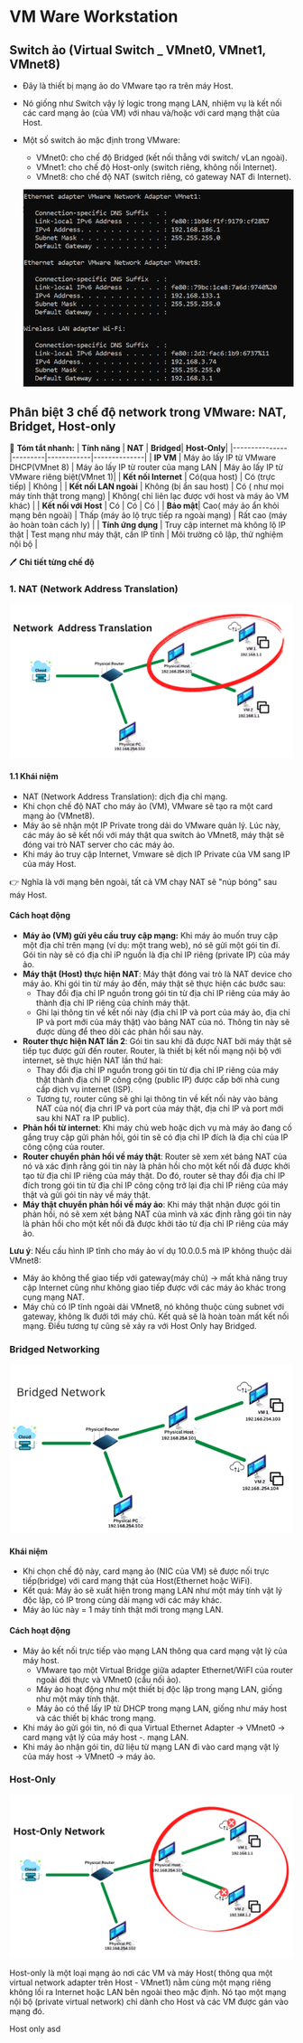 # VM Ware Workstation
## Switch ảo (Virtual Switch _ VMnet0, VMnet1, VMnet8)
- Đây là thiết bị mạng ảo do VMware tạo ra trên máy Host.
- Nó giống như Switch vậy lý logic trong mạng LAN, nhiệm vụ là kết nối các card mạng ảo (của VM) với nhau và/hoặc với card mạng thật của Host.
- Một số switch ảo mặc định trong VMware:
  - VMnet0: cho chế độ Bridged (kết nối thẳng với switch/ vLan ngoài).
  - VMnet1: cho chế độ Host-only (switch riêng, không nối Internet).
  - VMnet8: cho chế độ NAT (switch riêng, có gateway NAT đi Internet).

  ![altimage](../Images/switchvirtual.png)

## Phân biệt 3 chế độ network trong VMware: NAT, Bridget, Host-only
🔑 **Tóm tắt nhanh:**
| **Tính năng** | **NAT** | **Bridged**| **Host-Only**|
|---------------|---------|------------|--------------| 
| **IP VM**     | Máy ảo lấy IP từ VMware DHCP(VMnet 8) | Máy ảo lấy IP từ router của mạng LAN | Máy ảo lấy IP từ VMware riêng biệt(VMnet 1)|
| **Kết nối Internet** | Có(qua host) | Có (trực tiếp) | Không |
| **Kết nối LAN ngoài** | Không (bị ẩn sau host) | Có ( như mọi máy tính thật trong mạng) | Không( chỉ liên lạc được với host và máy ảo VM khác) |
| **Kết nối với Host** | Có | Có | Có |
| **Bảo mật**| Cao( máy ảo ẩn khỏi mạng bên ngoài) | Thấp (máy ảo lộ trực tiếp ra ngoài mạng) | Rất cao (máy ảo hoàn toàn cách ly) |
| **Tính ứng dụng** | Truy cập internet mà không lộ IP thật | Test mạng như máy thật, cần IP tĩnh | Môi trường cô lập, thử nghiệm nội bộ |

 🖊️  **Chi tiết từng chế độ**


### 1. NAT (Network Address Translation)

 ![altimage](../Images/NAT.png)

#### 1.1 Khái niệm
- NAT (Network Address Translation): dịch địa chỉ mạng.
- Khi chọn chế độ NAT cho máy ảo (VM), VMware sẽ tạo ra một card mạng ảo (VMnet8).
- Máy ảo sẽ nhận một IP Private trong dải do VMware quản lý. Lúc này, các máy ảo sẽ kết nối với máy thật qua switch ảo VMnet8, máy thật sẽ đóng vai trò NAT server cho các máy ảo.
- Khi máy ảo truy cập Internet, Vmware sẽ dịch IP Private của VM sang IP của máy Host.

👉 Nghĩa là với mạng bên ngoài, tất cả VM chạy NAT sẽ "núp bóng" sau máy Host.
#### Cách hoạt động
- **Máy ảo (VM) gửi yêu cầu truy cập mạng:** Khi máy ảo muốn truy cập một địa chỉ trên mạng (ví dụ: một trang web), nó sẽ gửi một gói tin đi. Gói tin này sẽ có địa chỉ iP nguồn là địa chỉ IP riêng (private IP) của máy ảo.
- **Máy thật (Host) thực hiện NAT**: Máy thật đóng vai trò là NAT device cho máy ảo. Khi gói tin từ máy ảo đến, máy thật sẽ thực hiện các bước sau:
  - Thay đổi địa chỉ IP nguồn trong gói tin từ địa chỉ IP riêng của máy ảo thành địa chỉ IP riêng của chính máy thật.
  - Ghi lại thông tin về kết nối này (địa chỉ IP và port của máy ảo, địa chỉ IP và port mới của máy thật) vào bảng NAT của nó. Thông tin này sẽ được dùng để theo dõi các phản hồi sau này.
- **Router thực hiện NAT lần 2**: Gói tin sau khi đã được NAT bởi máy thật sẽ tiếp tục được gửi đến router. Router, là thiết bị kết nối mạng nội bộ với internet, sẽ thực hiện NAT lần thứ hai:
  - Thay đổi địa chỉ IP nguồn trong gói tin từ địa chỉ IP riêng của máy thật thành địa chỉ IP công cộng (public IP) được cấp bởi nhà cung cấp dịch vụ internet (ISP).
  - Tương tự, router cũng sẽ ghi lại thông tin về kết nối này vào bảng NAT của nó( địa chri IP và port của máy thật, địa chỉ IP và port mới sau khi NAT ra IP public).
- **Phản hồi từ internet**: Khi máy chủ web hoặc dịch vụ mà máy ảo đang cố gắng truy cập gửi phản hồi, gói tin sẽ có địa chỉ IP đích là địa chỉ của IP công cộng của router.
- **Router chuyển phản hồi về máy thật**: Router sẽ xem xét bảng NAT của nó và xác định rằng gói tin này là phản hồi cho một kết nối đã được khởi tạo từ địa chỉ IP riêng của máy thật. Do đó, router sẽ thay đổi địa chỉ IP đích trong gói tin từ địa chỉ IP công cộng trở lại địa chỉ IP riêng của máy thật và gửi gói tin này về máy thật.
- **Máy thật chuyển phản hồi về máy ảo**: Khi máy thật nhận được gói tin phản hồi, nó sẽ xem xét bảng NAT của mình và xác định rằng gói tin này là phản hồi cho một kết nối đã được khởi tảo từ địa chỉ IP riêng của máy ảo.

**Lưu ý**: Nếu cấu hình IP tĩnh cho máy ảo ví dụ 10.0.0.5 mà IP không thuộc dải VMnet8:
  - Máy ảo không thể giao tiếp với gateway(máy chủ) -> mất khả năng truy cập Internet cũng như không giao tiếp được với các máy ảo khác trong cụng mạng NAT.
  - Máy chủ có IP tĩnh ngoài dải VMnet8, nó không thuộc cùng subnet với gateway, không lk đưới tới máy chủ. Kết quả sẽ là hoàn toàn mất kết nối mạng. Điều tương tự cũng sẽ xảy ra với Host Only hay Bridged.

### Bridged Networking
![anda](../Images/Bridget.png)
#### Khái niệm
- Khi chọn chế độ này, card mạng ảo (NIC của VM) sẽ được nối trực tiếp(bridge) với card mạng thật của Host(Ethernet hoặc WiFi).
- Kết quả: Máy ảo sẽ xuất hiện trong mạng LAN như một máy tính vật lý độc lập, có IP trong cùng dải mạng với các máy khác.
- Máy ảo lúc này = 1 máy tính thật mới trong mạng LAN.
#### Cách hoạt động
- Máy ảo kết nối trực tiếp vào mạng LAN thông qua card mạng vật lý của máy host.
  - VMware tạo một Virtual Bridge giữa adapter Ethernet/WiFI của router ngoài đời thực và VMnet0 (cấu nối ảo).
  - Máy ảo hoạt động như một thiết bị độc lập trong mạng LAN, giống như một máy tính thật.
  - Máy ảo có thể lấy IP từ DHCP trong mạng LAN, giống như máy host và các thiết bị khác trong mạng.
- Khi máy ảo gửi gói tin, nó đi qua Virtual Ethernet Adapter -> VMnet0 -> card mạng vật lý của máy host -. mạng LAN.
- Khi máy ảo nhận gói tin, dữ liệu từ mạng LAN đi vào card mạng vật lý của máy host -> VMnet0 -> máy ảo.
### Host-Only
![altimage](../Images/hostonly.png)

Host-only là một loại mạng ảo nơi các VM và máy Host( thông qua một virtual network adapter trên Host - VMnet1) nằm cùng một mạng riêng không lối ra Internet hoặc LAN bên ngoài theo mặc định. Nó tạo một mạng nội bộ (private virtual network) chỉ dành cho Host và các VM được gán vào mạng đó.

Host only asd